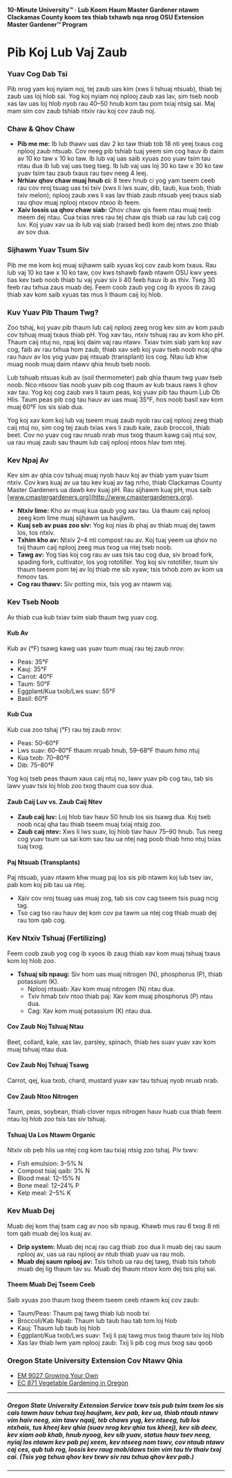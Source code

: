 #### 10-Minute University™ · Lub Koom Haum Master Gardener ntawm Clackamas County koom tes thiab txhawb nqa nrog OSU Extension Master Gardener™ Program

# Pib Koj Lub Vaj Zaub

### Yuav Cog Dab Tsi

Pib nrog yam koj nyiam noj, tej zaub uas kim (xws li tshuaj ntsuab), thiab tej zaub uas loj hlob sai. Yog koj nyiam noj nplooj zaub xas lav, sim tseb noob xas lav uas loj hlob nyob rau 40–50 hnub kom tau pom txiaj ntsig sai. Maj mam sim cov zaub tshiab ntxiv rau koj cov zaub noj.

### Chaw & Qhov Chaw

- **Pib me me:** Ib lub thawv uas dav 2 ko taw thiab tob 18 nti yeej txaus cog nplooj zaub ntsuab. Cov neeg pib tshiab tuaj yeem sim cog hauv ib daim av 10 ko taw x 10 ko taw. Ib lub vaj uas saib xyuas zoo yuav tsim tau ntau dua ib lub vaj uas tseg tseg. Ib lub vaj uas loj 30 ko taw x 30 ko taw yuav tsim tau zaub txaus rau tsev neeg 4 leej.
- **Nrhiav qhov chaw muaj hnub ci:** 8 teev hnub ci yog yam tseem ceeb rau cov nroj tsuag uas txi txiv (xws li lws suav, dib, taub, kua txob, thiab txiv melon); nplooj zaub xws li xas lav thiab zaub ntsuab yeej txaus siab rau qhov muaj nplooj ntxoov ntxoo ib feem.
- **Xaiv lossis ua qhov chaw siab:** Qhov chaw qis feem ntau muaj teeb meem dej ntau. Cua txias nres rau tej chaw qis thiab ua rau lub caij cog luv. Koj yuav xav ua ib lub vaj siab (raised bed) kom dej ntws zoo thiab av sov dua.

### Sijhawm Yuav Tsum Siv

Pib me me kom koj muaj sijhawm saib xyuas koj cov zaub kom txaus. Rau lub vaj 10 ko taw x 10 ko taw, cov kws tshawb fawb ntawm OSU kwv yees tias kev tseb noob thiab tu vaj yuav siv li 40 feeb hauv ib as thiv. Tseg 30 feeb rau txhua zaus muab dej. Feem coob zaub yog cog ib xyoos ib zaug thiab xav kom saib xyuas tas mus li thaum caij loj hlob.

### Kuv Yuav Pib Thaum Twg?

Zoo tshaj, koj yuav pib thaum lub caij nplooj zeeg nrog kev sim av kom paub cov tshuaj muaj txaus thiab pH. Yog xav tau, ntxiv tshuaj rau av kom kho pH. Thaum caij ntuj no, npaj koj daim vaj rau ntawv. Txiav txim siab yam koj xav cog, faib av rau txhua hom zaub, thiab xav seb koj yuav tseb noob ncaj qha rau hauv av los yog yuav paj ntsuab (transplant) los cog. Ntau lub khw muag noob muaj daim ntawv qhia hnub tseb noob.

Lub tshuab ntsuas kub av (soil thermometer) pab qhia thaum twg yuav tseb noob. Nco ntsoov tias noob yuav pib cog thaum av kub txaus raws li qhov xav tau. Yog koj cog zaub xws li taum peas, koj yuav pib tau thaum Lub Ob Hlis. Taum peas pib cog tau hauv av uas muaj 35°F, hos noob basil xav kom muaj 60°F los sis siab dua.

Yog koj xav kom koj lub vaj tseem muaj zaub nyob rau caij nplooj zeeg thiab caij ntuj no, sim cog tej zaub txias xws li zaub kale, zaub broccoli, thiab beet. Cov no yuav cog rau nruab nrab mus txog thaum kawg caij ntuj sov, ua rau muaj zaub sau thaum lub caij nplooj ntoos hlav tom ntej.

### Kev Npaj Av

Kev sim av qhia cov tshuaj muaj nyob hauv koj av thiab yam yuav tsum ntxiv. Cov kws kuaj av ua tau kev kuaj av tag nrho, thiab Clackamas County Master Gardeners ua dawb kev kuaj pH. Rau sijhawm kuaj pH, mus saib [www.cmastergardeners.org](http://www.cmastergardeners.org).

- **Ntxiv lime:** Kho av muaj kua qaub yog xav tau. Ua thaum caij nplooj zeeg kom lime muaj sijhawm ua haujlwm.
- **Kuaj seb av puas zoo siv:** Yog koj nias ib phaj av thiab muaj dej tawm los, tos ntxiv.
- **Txhim kho av:** Ntxiv 2–4 nti compost rau av. Koj tuaj yeem ua qhov no txij thaum caij nplooj zeeg mus txog ua ntej tseb noob.
- **Tawg av:** Yog tias koj cog rau av uas tsis tau cog dua, siv broad fork, spading fork, cultivator, los yog rototiller. Yog koj siv rototiller, tsum siv thaum tseem pom tej av loj thiab me sib xyaw; tsis txhob zom av kom ua hmoov tas.
- **Cog rau thawv:** Siv potting mix, tsis yog av ntawm vaj.

### Kev Tseb Noob

Av thiab cua kub txiav txim siab thaum twg yuav cog.

#### Kub Av

Kub av (°F) tsawg kawg uas yuav tsum muaj rau tej zaub nrov:

- Peas: 35°F
- Kauj: 35°F
- Carrot: 40°F
- Taum: 50°F
- Eggplant/Kua txob/Lws suav: 55°F
- Basil: 60°F

#### Kub Cua

Kub cua zoo tshaj (°F) rau tej zaub nrov:

- Peas: 50–60°F
- Lws suav: 60–80°F thaum nruab hnub, 59–68°F thaum hmo ntuj
- Kua txob: 70–80°F
- Dib: 75–80°F

Yog koj tseb peas thaum xaus caij ntuj no, lawv yuav pib cog tau, tab sis lawv yuav tsis loj hlob zoo txog thaum cua sov dua.

#### Zaub Caij Luv vs. Zaub Caij Ntev

- **Zaub caij luv:** Loj hlob tiav hauv 50 hnub los sis tsawg dua. Koj tseb noob ncaj qha tau thiab tseem muaj txiaj ntsig zoo.
- **Zaub caij ntev:** Xws li lws suav, loj hlob tiav hauv 75–90 hnub. Tus neeg cog yuav tsum ua sai kom sau tau ua ntej nag poob thiab hmo ntuj txias tuaj txog.

#### Paj Ntsuab (Transplants)

Paj ntsuab, yuav ntawm khw muag paj los sis pib ntawm koj lub tsev iav, pab kom koj pib tau ua ntej.

- Xaiv cov nroj tsuag uas muaj zog, tab sis cov cag tseem tsis puag ncig tag.
- Tso cag tso rau hauv dej kom cov pa tawm ua ntej cog thiab muab dej rau tom qab cog.

### Kev Ntxiv Tshuaj (Fertilizing)

Feem coob zaub yog cog ib xyoos ib zaug thiab xav kom muaj tshuaj txaus kom loj hlob zoo.

- **Tshuaj sib npaug:** Siv hom uas muaj nitrogen (N), phosphorus (P), thiab potassium (K).
  - Nplooj ntsuab: Xav kom muaj nitrogen (N) ntau dua.
  - Txiv hmab txiv ntoo thiab paj: Xav kom muaj phosphorus (P) ntau dua.
  - Cag: Xav kom muaj potassium (K) ntau dua.

#### Cov Zaub Noj Tshuaj Ntau

Beet, collard, kale, xas lav, parsley, spinach, thiab lws suav yuav xav kom muaj tshuaj ntau dua.

#### Cov Zaub Noj Tshuaj Tsawg

Carrot, qej, kua txob, chard, mustard yuav xav tau tshuaj nyob nruab nrab.

#### Cov Zaub Ntoo Nitrogen

Taum, peas, soybean, thiab clover nqus nitrogen hauv huab cua thiab feem ntau loj hlob zoo tsis tas siv tshuaj.

#### Tshuaj Ua Los Ntawm Organic

Ntxiv ob peb hlis ua ntej cog kom tau txiaj ntsig zoo tshaj. Piv txwv:

- Fish emulsion: 3–5% N
- Compost tsiaj qaib: 3% N
- Blood meal: 12–15% N
- Bone meal: 12–24% P
- Kelp meal: 2–5% K

### Kev Muab Dej

Muab dej kom thaj tsam cag av noo sib npaug. Khawb mus rau 6 txog 8 nti tom qab muab dej los kuaj av.

- **Drip system:** Muab dej ncaj rau cag thiab zoo dua li muab dej rau saum nplooj av, uas ua rau nplooj av ntub thiab yuav ua rau mob.
- **Muab dej saum nplooj av:** Tsis txhob ua rau dej tawg, thiab tsis txhob muab dej lig thaum tav su. Muab dej thaum ntxov kom dej tsis ploj sai.

#### Theem Muab Dej Tseem Ceeb

Saib xyuas zoo thaum txog theem tseem ceeb ntawm koj cov zaub:

- Taum/Peas: Thaum paj tawg thiab lub noob txi
- Broccoli/Kab Npab: Thaum lub taub hau tab tom loj hlob
- Kauj: Thaum lub taub loj hlob
- Eggplant/Kua txob/Lws suav: Txij li paj tawg mus txog thaum txiv loj hlob
- Xas lav thiab lwm yam nplooj zaub: Txij li pib cog mus txog sau qoob

### Oregon State University Extension Cov Ntawv Qhia

- [EM 9027 Growing Your Own](https://catalog.extension.oregonstate.edu/em9027)
- [EC 871 Vegetable Gardening in Oregon](https://catalog.extension.oregonstate.edu/ec871)

---

##### Oregon State University Extension Service txwv tsis pub tsim txom los sis cais tawm hauv txhua txoj haujlwm, kev pab, kev ua, thiab ntaub ntawv vim haiv neeg, xim tawv nqaij, teb chaws yug, kev ntseeg, tub los ntxhais, tus kheej kev qhia (suav nrog kev qhia tus kheej), kev sib deev, kev xiam oob khab, hnub nyoog, kev sib yuav, status hauv tsev neeg, nyiaj los ntawm kev pab pej xeem, kev ntseeg nom tswv, cov ntaub ntawv caj ces, qub tub rog, lossis kev raug mob/daws txim vim tau tiv thaiv txoj cai. (Tsis yog txhua qhov kev txwv siv rau txhua qhov kev pab.)
---
